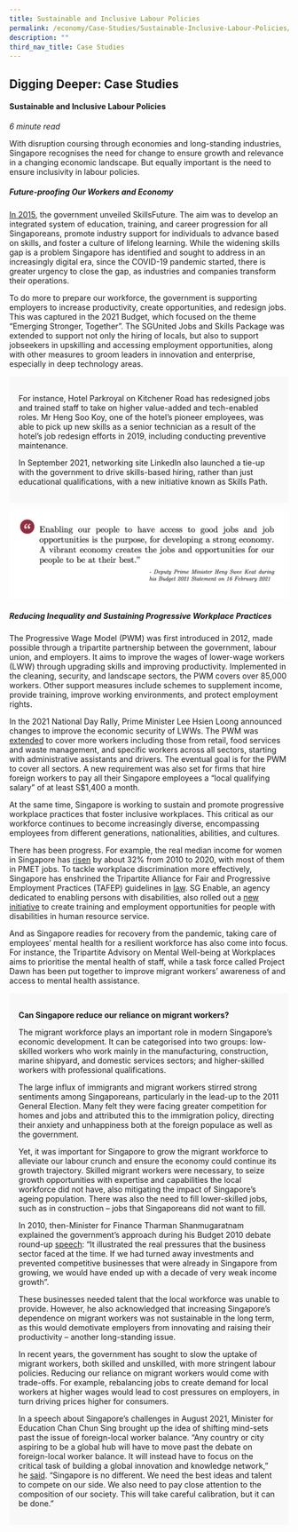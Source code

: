 ```yaml
---
title: Sustainable and Inclusive Labour Policies
permalink: /economy/Case-Studies/Sustainable-Inclusive-Labour-Policies/
description: ""
third_nav_title: Case Studies
---
```

## Digging Deeper: Case Studies

#### Sustainable and Inclusive Labour Policies

<i>6 minute read</i>

With disruption coursing through economies and long-standing industries, Singapore recognises the need for change to ensure growth and relevance in a changing economic landscape. But equally important is the need to ensure inclusivity in labour policies. 

##### Future-proofing Our Workers and Economy

[In 2015](https://www.todayonline.com/singapore/budget-2015-skillsfuture), the government unveiled SkillsFuture. The aim was to develop an integrated system of education, training, and career progression for all Singaporeans, promote industry support for individuals to advance based on skills, and foster a culture of lifelong learning. While the widening skills gap is a problem Singapore has identified and sought to address in an increasingly digital era, since the COVID-19 pandemic started, there is greater urgency to close the gap, as industries and companies transform their operations. 

To do more to prepare our workforce, the government is supporting employers to increase productivity, create opportunities, and redesign jobs. This was captured in the 2021 Budget, which focused on the theme “Emerging Stronger, Together”. The SGUnited Jobs and Skills Package was extended to support not only the hiring of locals, but also to support jobseekers in upskilling and accessing employment opportunities, along with other measures to groom leaders in innovation and enterprise, especially in deep technology areas. 

<div style="border:0px solid #0505f8;background-color:#f8f8f8;padding:1.2em;"><p>
For instance, Hotel Parkroyal on Kitchener Road has redesigned jobs and trained staff to take on higher value-added and tech-enabled roles. Mr Heng Soo Koy, one of the hotel’s pioneer employees, was able to pick up new skills as a senior technician as a result of the hotel’s job redesign efforts in 2019, including conducting preventive maintenance. 
	
In September 2021, networking site LinkedIn also launched a tie-up with the government to drive skills-based hiring, rather than just educational qualifications, with a new initiative known as Skills Path.</p></div>

![](/images/DPM%20Heng%20at%20Budget%202021_Enabling.png)

##### Reducing Inequality and Sustaining Progressive Workplace Practices

The Progressive Wage Model (PWM) was first introduced in 2012, made possible through a tripartite partnership between the government, labour union, and employers. It aims to improve the wages of lower-wage workers (LWW) through upgrading skills and improving productivity. Implemented in the cleaning, security, and landscape sectors, the PWM covers over 85,000 workers. Other support measures include schemes to supplement income, provide training, improve working environments, and protect employment rights. 

  

In the 2021 National Day Rally, Prime Minister Lee Hsien Loong announced changes to improve the economic security of LWWs. The PWM was [extended](https://www.channelnewsasia.com/singapore/national-day-rally-ndr-2021-workplace-discrimination-racial-harmony-2143201) to cover more workers including those from retail, food services and waste management, and specific workers across all sectors, starting with administrative assistants and drivers. The eventual goal is for the PWM to cover all sectors. A new requirement was also set for firms that hire foreign workers to pay all their Singapore employees a “local qualifying salary” of at least S$1,400 a month.

  

At the same time, Singapore is working to sustain and promote progressive workplace practices that foster inclusive workplaces. This critical as our workforce continues to become increasingly diverse, encompassing employees from different generations, nationalities, abilities, and cultures. 

  

There has been progress. For example, the real median income for women in Singapore has [risen](https://www.mccy.gov.sg/about-us/news-and-resources/speeches/2021/mar/women-development-in-singapore) by about 32% from 2010 to 2020, with most of them in PMET jobs. To tackle workplace discrimination more effectively, Singapore has enshrined the Tripartite Alliance for Fair and Progressive Employment Practices (TAFEP) guidelines in [law](https://www.straitstimes.com/singapore/politics/ndr-2021-fair-employment-guidelines-to-become-law-new-tribunal-to-deal-with). SG Enable, an agency dedicated to enabling persons with disabilities, also rolled out a [new initiative](https://www.straitstimes.com/singapore/jobs/new-initiative-to-create-more-training-and-employment-opportunities-in-human) to create training and employment opportunities for people with disabilities in human resource service. 

  
And as Singapore readies for recovery from the pandemic, taking care of employees’ mental health for a resilient workforce has also come into focus. For instance, the Tripartite Advisory on Mental Well-being at Workplaces aims to prioritise the mental health of staff, while a task force called Project Dawn has been put together to improve migrant workers’ awareness of and access to mental health assistance.

<div style="border:0px solid #0505f8;background-color:#f8f8f8;padding:1.2em;"><p>

**Can Singapore reduce our reliance on migrant workers?** 

The migrant workforce plays an important role in modern Singapore’s economic development. It can be categorised into two groups: low-skilled workers who work mainly in the manufacturing, construction, marine shipyard, and domestic services sectors; and higher-skilled workers with professional qualifications. 

The large influx of immigrants and migrant workers stirred strong sentiments among Singaporeans, particularly in the lead-up to the 2011 General Election. Many felt they were facing greater competition for homes and jobs and attributed this to the immigration policy, directing their anxiety and unhappiness both at the foreign populace as well as the government.

Yet, it was important for Singapore to grow the migrant workforce to alleviate our labour crunch and ensure the economy could continue its growth trajectory. Skilled migrant workers were necessary, to seize growth opportunities with expertise and capabilities the local workforce did not have, also mitigating the impact of Singapore’s ageing population. There was also the need to fill lower-skilled jobs, such as in construction – jobs that Singaporeans did not want to fill. 

In 2010, then-Minister for Finance Tharman Shanmugaratnam explained the government’s approach during his Budget 2010 debate round-up [speech](https://www.mof.gov.sg/docs/default-source/default-document-library/singapore-budget/budget-archives/2010/fy2010_budget_debate_round_up_speech.pdf): “It illustrated the real pressures that the business sector faced at the time. If we had turned away investments and prevented competitive businesses that were already in Singapore from growing, we would have ended up with a decade of very weak income growth”. 

These businesses needed talent that the local workforce was unable to provide. However, he also acknowledged that increasing Singapore’s dependence on migrant workers was not sustainable in the long term, as this would demotivate employers from innovating and raising their productivity – another long-standing issue. 

In recent years, the government has sought to slow the uptake of migrant workers, both skilled and unskilled, with more stringent labour policies. Reducing our reliance on migrant workers would come with trade-offs. For example, rebalancing jobs to create demand for local workers at higher wages would lead to cost pressures on employers, in turn driving prices higher for consumers.

In a speech about Singapore’s challenges in August 2021, Minister for Education Chan Chun Sing brought up the idea of shifting mind-sets past the issue of foreign-local worker balance. “Any country or city aspiring to be a global hub will have to move past the debate on foreign-local worker balance. It will instead have to focus on the critical task of building a global innovation and knowledge network,” he [said](https://www.businesstimes.com.sg/government-economy/singapore-as-global-hub-must-move-past-foreign-local-worker-balance-debate-chan). “Singapore is no different. We need the best ideas and talent to compete on our side. We also need to pay close attention to the composition of our society. This will take careful calibration, but it can be done.”</p></div>